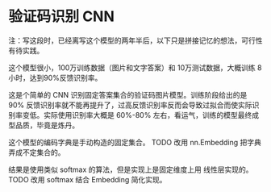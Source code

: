 # 验证码识别 CNN

注：写这段时，已经离写这个模型的两年半后，以下只是拼接记忆的想法，可行性有待实践。

这个模型很小，100万训练数据（图片和文字答案）和 10万测试数据，大概训练 8小时，达到90%反馈识别率。

这是个简单的 CNN 识别固定答案集合的验证码图片模型。训练阶段给出的是 90% 反馈识别率就不能再提升了，过高反馈识别率反而会导致过拟合而使实际识别率变低。实际使用识别率大概是 60%-80% 左右，看运气，训练的模型最终成型品质，毕竟是炼丹。

这个模型的编码字典是手动构造的固定集合。
TODO 改用 nn.Embedding 把字典弄成不定集合的。 

结果是使用类似 softmax 的算法，但是实现上是固定维度上用 线性层实现的。
TODO 改用 softmax 结合 Embedding 简化实现。
